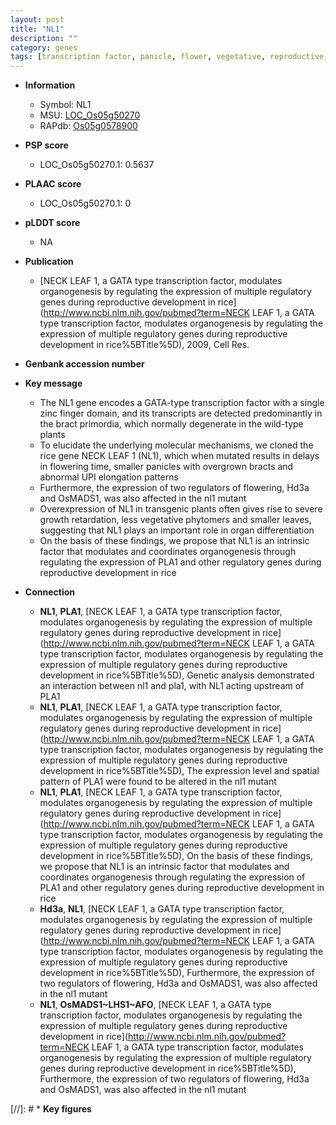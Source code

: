 ```yaml
---
layout: post
title: "NL1"
description: ""
category: genes
tags: [transcription factor, panicle, flower, vegetative, reproductive, leaf, growth, flowering time]
---
```


* **Information**  
    + Symbol: NL1  
    + MSU: [LOC_Os05g50270](http://rice.plantbiology.msu.edu/cgi-bin/ORF_infopage.cgi?orf=LOC_Os05g50270)  
    + RAPdb: [Os05g0578900](http://rapdb.dna.affrc.go.jp/viewer/gbrowse_details/irgsp1?name=Os05g0578900)  

* **PSP score**  
    + LOC_Os05g50270.1: 0.5637 

* **PLAAC score**  
    + LOC_Os05g50270.1: 0 

* **pLDDT score**
    + NA


* **Publication**  
    + [NECK LEAF 1, a GATA type transcription factor, modulates organogenesis by regulating the expression of multiple regulatory genes during reproductive development in rice](http://www.ncbi.nlm.nih.gov/pubmed?term=NECK LEAF 1, a GATA type transcription factor, modulates organogenesis by regulating the expression of multiple regulatory genes during reproductive development in rice%5BTitle%5D), 2009, Cell Res.

* **Genbank accession number**  

* **Key message**  
    + The NL1 gene encodes a GATA-type transcription factor with a single zinc finger domain, and its transcripts are detected predominantly in the bract primordia, which normally degenerate in the wild-type plants
    + To elucidate the underlying molecular mechanisms, we cloned the rice gene NECK LEAF 1 (NL1), which when mutated results in delays in flowering time, smaller panicles with overgrown bracts and abnormal UPI elongation patterns
    + Furthermore, the expression of two regulators of flowering, Hd3a and OsMADS1, was also affected in the nl1 mutant
    + Overexpression of NL1 in transgenic plants often gives rise to severe growth retardation, less vegetative phytomers and smaller leaves, suggesting that NL1 plays an important role in organ differentiation
    + On the basis of these findings, we propose that NL1 is an intrinsic factor that modulates and coordinates organogenesis through regulating the expression of PLA1 and other regulatory genes during reproductive development in rice

* **Connection**  
    + __NL1__, __PLA1__, [NECK LEAF 1, a GATA type transcription factor, modulates organogenesis by regulating the expression of multiple regulatory genes during reproductive development in rice](http://www.ncbi.nlm.nih.gov/pubmed?term=NECK LEAF 1, a GATA type transcription factor, modulates organogenesis by regulating the expression of multiple regulatory genes during reproductive development in rice%5BTitle%5D), Genetic analysis demonstrated an interaction between nl1 and pla1, with NL1 acting upstream of PLA1
    + __NL1__, __PLA1__, [NECK LEAF 1, a GATA type transcription factor, modulates organogenesis by regulating the expression of multiple regulatory genes during reproductive development in rice](http://www.ncbi.nlm.nih.gov/pubmed?term=NECK LEAF 1, a GATA type transcription factor, modulates organogenesis by regulating the expression of multiple regulatory genes during reproductive development in rice%5BTitle%5D), The expression level and spatial pattern of PLA1 were found to be altered in the nl1 mutant
    + __NL1__, __PLA1__, [NECK LEAF 1, a GATA type transcription factor, modulates organogenesis by regulating the expression of multiple regulatory genes during reproductive development in rice](http://www.ncbi.nlm.nih.gov/pubmed?term=NECK LEAF 1, a GATA type transcription factor, modulates organogenesis by regulating the expression of multiple regulatory genes during reproductive development in rice%5BTitle%5D), On the basis of these findings, we propose that NL1 is an intrinsic factor that modulates and coordinates organogenesis through regulating the expression of PLA1 and other regulatory genes during reproductive development in rice
    + __Hd3a__, __NL1__, [NECK LEAF 1, a GATA type transcription factor, modulates organogenesis by regulating the expression of multiple regulatory genes during reproductive development in rice](http://www.ncbi.nlm.nih.gov/pubmed?term=NECK LEAF 1, a GATA type transcription factor, modulates organogenesis by regulating the expression of multiple regulatory genes during reproductive development in rice%5BTitle%5D), Furthermore, the expression of two regulators of flowering, Hd3a and OsMADS1, was also affected in the nl1 mutant
    + __NL1__, __OsMADS1~LHS1~AFO__, [NECK LEAF 1, a GATA type transcription factor, modulates organogenesis by regulating the expression of multiple regulatory genes during reproductive development in rice](http://www.ncbi.nlm.nih.gov/pubmed?term=NECK LEAF 1, a GATA type transcription factor, modulates organogenesis by regulating the expression of multiple regulatory genes during reproductive development in rice%5BTitle%5D), Furthermore, the expression of two regulators of flowering, Hd3a and OsMADS1, was also affected in the nl1 mutant

[//]: # * **Key figures**  


